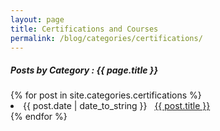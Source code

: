 ```yaml
---
layout: page
title: Certifications and Courses
permalink: /blog/categories/certifications/
---
```


<h5> Posts by Category : {{ page.title }} </h5>

<div class="card">
{% for post in site.categories.certifications %}
 <li class="category-posts"><span>{{ post.date | date_to_string }}</span> &nbsp; <a href="{{ post.url }}">{{ post.title }}</a></li>
{% endfor %}
</div>